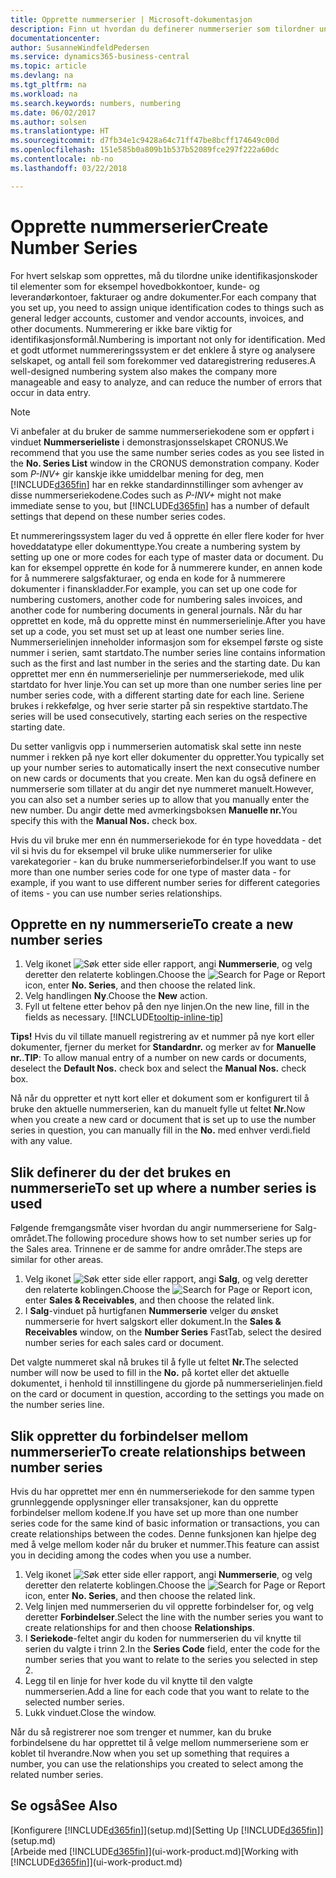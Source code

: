 ```yaml
---
title: Opprette nummerserier | Microsoft-dokumentasjon
description: Finn ut hvordan du definerer nummerserier som tilordner unike ID-koder til konti og dokumenter i Business Central.
documentationcenter: 
author: SusanneWindfeldPedersen
ms.service: dynamics365-business-central
ms.topic: article
ms.devlang: na
ms.tgt_pltfrm: na
ms.workload: na
ms.search.keywords: numbers, numbering
ms.date: 06/02/2017
ms.author: solsen
ms.translationtype: HT
ms.sourcegitcommit: d7fb34e1c9428a64c71ff47be8bcff174649c00d
ms.openlocfilehash: 151e585b0a809b1b537b52089fce297f222a60dc
ms.contentlocale: nb-no
ms.lasthandoff: 03/22/2018

---
```

# <a name="create-number-series"></a><span data-ttu-id="2807c-103">Opprette nummerserier</span><span class="sxs-lookup"><span data-stu-id="2807c-103">Create Number Series</span></span>
<span data-ttu-id="2807c-104">For hvert selskap som opprettes, må du tilordne unike identifikasjonskoder til elementer som for eksempel hovedbokkontoer, kunde- og leverandørkontoer, fakturaer og andre dokumenter.</span><span class="sxs-lookup"><span data-stu-id="2807c-104">For each company that you set up, you need to assign unique identification codes to things such as general ledger accounts, customer and vendor accounts, invoices, and other documents.</span></span> <span data-ttu-id="2807c-105">Nummerering er ikke bare viktig for identifikasjonsformål.</span><span class="sxs-lookup"><span data-stu-id="2807c-105">Numbering is important not only for identification.</span></span> <span data-ttu-id="2807c-106">Med et godt utformet nummereringssystem er det enklere å styre og analysere selskapet, og antall feil som forekommer ved dataregistrering reduseres.</span><span class="sxs-lookup"><span data-stu-id="2807c-106">A well-designed numbering system also makes the company more manageable and easy to analyze, and can reduce the number of errors that occur in data entry.</span></span>

> [!NOTE]  
>   <span data-ttu-id="2807c-107">Vi anbefaler at du bruker de samme nummerseriekodene som er oppført i vinduet **Nummerserieliste** i demonstrasjonsselskapet CRONUS.</span><span class="sxs-lookup"><span data-stu-id="2807c-107">We recommend that you use the same number series codes as you see listed in the **No. Series List** window in the CRONUS demonstration company.</span></span> <span data-ttu-id="2807c-108">Koder som *P-INV+* gir kanskje ikke umiddelbar mening for deg, men [!INCLUDE[d365fin](includes/d365fin_md.md)] har en rekke standardinnstillinger som avhenger av disse nummerseriekodene.</span><span class="sxs-lookup"><span data-stu-id="2807c-108">Codes such as *P-INV+* might not make immediate sense to you, but [!INCLUDE[d365fin](includes/d365fin_md.md)] has a number of default settings that depend on these number series codes.</span></span>

<span data-ttu-id="2807c-109">Et nummereringssystem lager du ved å opprette én eller flere koder for hver hoveddatatype eller dokumenttype.</span><span class="sxs-lookup"><span data-stu-id="2807c-109">You create a numbering system by setting up one or more codes for each type of master data or document.</span></span> <span data-ttu-id="2807c-110">Du kan for eksempel opprette én kode for å nummerere kunder, en annen kode for å nummerere salgsfakturaer, og enda en kode for å nummerere dokumenter i finanskladder.</span><span class="sxs-lookup"><span data-stu-id="2807c-110">For example, you can set up one code for numbering customers, another code for numbering sales invoices, and another code for numbering documents in general journals.</span></span> <span data-ttu-id="2807c-111">Når du har opprettet en kode, må du opprette minst én nummerserielinje.</span><span class="sxs-lookup"><span data-stu-id="2807c-111">After you have set up a code, you set must set up at least one number series line.</span></span> <span data-ttu-id="2807c-112">Nummerserielinjen inneholder informasjon som for eksempel første og siste nummer i serien, samt startdato.</span><span class="sxs-lookup"><span data-stu-id="2807c-112">The number series line contains information such as the first and last number in the series and the starting date.</span></span> <span data-ttu-id="2807c-113">Du kan opprettet mer enn én nummerserielinje per nummerseriekode, med ulik startdato for hver linje.</span><span class="sxs-lookup"><span data-stu-id="2807c-113">You can set up more than one number series line per number series code, with a different starting date for each line.</span></span> <span data-ttu-id="2807c-114">Seriene brukes i rekkefølge, og hver serie starter på sin respektive startdato.</span><span class="sxs-lookup"><span data-stu-id="2807c-114">The series will be used consecutively, starting each series on the respective starting date.</span></span>

<span data-ttu-id="2807c-115">Du setter vanligvis opp i nummerserien automatisk skal sette inn neste nummer i rekken på nye kort eller dokumenter du oppretter.</span><span class="sxs-lookup"><span data-stu-id="2807c-115">You typically set up your number series to automatically insert the next consecutive number on new cards or documents that you create.</span></span> <span data-ttu-id="2807c-116">Men kan du også definere en nummerserie som tillater at du angir det nye nummeret manuelt.</span><span class="sxs-lookup"><span data-stu-id="2807c-116">However, you can also set a number series up to allow that you manually enter the new number.</span></span> <span data-ttu-id="2807c-117">Du angir dette med avmerkingsboksen **Manuelle nr.**</span><span class="sxs-lookup"><span data-stu-id="2807c-117">You specify this with the **Manual Nos.** check box.</span></span>

<span data-ttu-id="2807c-118">Hvis du vil bruke mer enn én nummerseriekode for én type hoveddata - det vil si hvis du for eksempel vil bruke ulike nummerserier for ulike varekategorier - kan du bruke nummerserieforbindelser.</span><span class="sxs-lookup"><span data-stu-id="2807c-118">If you want to use more than one number series code for one type of master data - for example, if you want to use different number series for different categories of items - you can use number series relationships.</span></span>

## <a name="to-create-a-new-number-series"></a><span data-ttu-id="2807c-119">Opprette en ny nummerserie</span><span class="sxs-lookup"><span data-stu-id="2807c-119">To create a new number series</span></span>
1. <span data-ttu-id="2807c-120">Velg ikonet ![Søk etter side eller rapport](media/ui-search/search_small.png "Søk etter side eller rapport"), angi **Nummerserie**, og velg deretter den relaterte koblingen.</span><span class="sxs-lookup"><span data-stu-id="2807c-120">Choose the ![Search for Page or Report](media/ui-search/search_small.png "Search for Page or Report icon") icon, enter **No. Series**, and then choose the related link.</span></span>
2. <span data-ttu-id="2807c-121">Velg handlingen **Ny**.</span><span class="sxs-lookup"><span data-stu-id="2807c-121">Choose the **New** action.</span></span>
3. <span data-ttu-id="2807c-122">Fyll ut feltene etter behov på den nye linjen.</span><span class="sxs-lookup"><span data-stu-id="2807c-122">On the new line, fill in the fields as necessary.</span></span> [!INCLUDE[tooltip-inline-tip](includes/tooltip-inline-tip_md.md)]

<span data-ttu-id="2807c-123">**Tips!** Hvis du vil tillate manuell registrering av et nummer på nye kort eller dokumenter, fjerner du merket for **Standardnr.** og merker av for **Manuelle nr.**.</span><span class="sxs-lookup"><span data-stu-id="2807c-123">**TIP**: To allow manual entry of a number on new cards or documents, deselect the **Default Nos.** check box and select the **Manual Nos.** check box.</span></span>

<span data-ttu-id="2807c-124">Nå når du oppretter et nytt kort eller et dokument som er konfigurert til å bruke den aktuelle nummerserien, kan du manuelt fylle ut feltet **Nr.**</span><span class="sxs-lookup"><span data-stu-id="2807c-124">Now when you create a new card or document that is set up to use the number series in question, you can manually fill in the **No.**</span></span> <span data-ttu-id="2807c-125">med enhver verdi.</span><span class="sxs-lookup"><span data-stu-id="2807c-125">field with any value.</span></span>  

## <a name="to-set-up-where-a-number-series-is-used"></a><span data-ttu-id="2807c-126">Slik definerer du der det brukes en nummerserie</span><span class="sxs-lookup"><span data-stu-id="2807c-126">To set up where a number series is used</span></span>
<span data-ttu-id="2807c-127">Følgende fremgangsmåte viser hvordan du angir nummerseriene for Salg-området.</span><span class="sxs-lookup"><span data-stu-id="2807c-127">The following procedure shows how to set number series up for the Sales area.</span></span> <span data-ttu-id="2807c-128">Trinnene er de samme for andre områder.</span><span class="sxs-lookup"><span data-stu-id="2807c-128">The steps are similar for other areas.</span></span>
1. <span data-ttu-id="2807c-129">Velg ikonet ![Søk etter side eller rapport](media/ui-search/search_small.png "Søk etter side eller rapport"), angi **Salg**, og velg deretter den relaterte koblingen.</span><span class="sxs-lookup"><span data-stu-id="2807c-129">Choose the ![Search for Page or Report](media/ui-search/search_small.png "Search for Page or Report icon") icon, enter **Sales & Receivables**, and then choose the related link.</span></span>
2. <span data-ttu-id="2807c-130">I **Salg**-vinduet på hurtigfanen **Nummerserie** velger du ønsket nummerserie for hvert salgskort eller dokument.</span><span class="sxs-lookup"><span data-stu-id="2807c-130">In the **Sales & Receivables** window, on the **Number Series** FastTab, select the desired number series for each sales card or document.</span></span>

<span data-ttu-id="2807c-131">Det valgte nummeret skal nå brukes til å fylle ut feltet **Nr.**</span><span class="sxs-lookup"><span data-stu-id="2807c-131">The selected number will now be used to fill in the **No.**</span></span> <span data-ttu-id="2807c-132">på kortet eller det aktuelle dokumentet, i henhold til innstillingene du gjorde på nummerserielinjen.</span><span class="sxs-lookup"><span data-stu-id="2807c-132">field on the card or document in question, according to the settings you made on the number series line.</span></span>

## <a name="to-create-relationships-between-number-series"></a><span data-ttu-id="2807c-133">Slik oppretter du forbindelser mellom nummerserier</span><span class="sxs-lookup"><span data-stu-id="2807c-133">To create relationships between number series</span></span>
<span data-ttu-id="2807c-134">Hvis du har opprettet mer enn én nummerseriekode for den samme typen grunnleggende opplysninger eller transaksjoner, kan du opprette forbindelser mellom kodene.</span><span class="sxs-lookup"><span data-stu-id="2807c-134">If you have set up more than one number series code for the same kind of basic information or transactions, you can create relationships between the codes.</span></span> <span data-ttu-id="2807c-135">Denne funksjonen kan hjelpe deg med å velge mellom koder når du bruker et nummer.</span><span class="sxs-lookup"><span data-stu-id="2807c-135">This feature can assist you in deciding among the codes when you use a number.</span></span>

1. <span data-ttu-id="2807c-136">Velg ikonet ![Søk etter side eller rapport](media/ui-search/search_small.png "Søk etter side eller rapport"), angi **Nummerserie**, og velg deretter den relaterte koblingen.</span><span class="sxs-lookup"><span data-stu-id="2807c-136">Choose the ![Search for Page or Report](media/ui-search/search_small.png "Search for Page or Report icon") icon, enter **No. Series**, and then choose the related link.</span></span>
2. <span data-ttu-id="2807c-137">Velg linjen med nummerserien du vil opprette forbindelser for, og velg deretter **Forbindelser**.</span><span class="sxs-lookup"><span data-stu-id="2807c-137">Select the line with the number series you want to create relationships for and then choose **Relationships**.</span></span>
3. <span data-ttu-id="2807c-138">I **Seriekode**-feltet angir du koden for nummerserien du vil knytte til serien du valgte i trinn 2.</span><span class="sxs-lookup"><span data-stu-id="2807c-138">In the **Series Code** field, enter the code for the number series that you want to relate to the series you selected in step 2.</span></span>
4. <span data-ttu-id="2807c-139">Legg til en linje for hver kode du vil knytte til den valgte nummerserien.</span><span class="sxs-lookup"><span data-stu-id="2807c-139">Add a line for each code that you want to relate to the selected number series.</span></span>
5. <span data-ttu-id="2807c-140">Lukk vinduet.</span><span class="sxs-lookup"><span data-stu-id="2807c-140">Close the window.</span></span>

<span data-ttu-id="2807c-141">Når du så registrerer noe som trenger et nummer, kan du bruke forbindelsene du har opprettet til å velge mellom nummerseriene som er koblet til hverandre.</span><span class="sxs-lookup"><span data-stu-id="2807c-141">Now when you set up something that requires a number, you can use the relationships you created to select among the related number series.</span></span>

## <a name="see-also"></a><span data-ttu-id="2807c-142">Se også</span><span class="sxs-lookup"><span data-stu-id="2807c-142">See Also</span></span>
<span data-ttu-id="2807c-143">[Konfigurere [!INCLUDE[d365fin](includes/d365fin_md.md)]](setup.md)</span><span class="sxs-lookup"><span data-stu-id="2807c-143">[Setting Up [!INCLUDE[d365fin](includes/d365fin_md.md)]](setup.md)</span></span>  
<span data-ttu-id="2807c-144">[Arbeide med [!INCLUDE[d365fin](includes/d365fin_md.md)]](ui-work-product.md)</span><span class="sxs-lookup"><span data-stu-id="2807c-144">[Working with [!INCLUDE[d365fin](includes/d365fin_md.md)]](ui-work-product.md)</span></span>  

